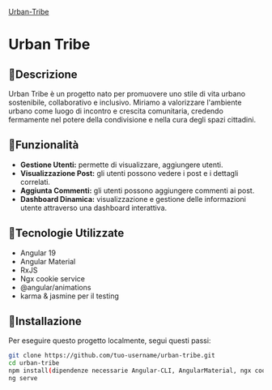 [Urban-Tribe](https://urban-tribe.netlify.app/)


# Urban Tribe

## 📌Descrizione
Urban Tribe è un progetto nato per promuovere uno stile di vita urbano sostenibile, collaborativo e inclusivo. Miriamo a valorizzare l'ambiente urbano come luogo di incontro e crescita comunitaria, credendo fermamente nel potere della condivisione e nella cura degli spazi cittadini.

## 📌Funzionalità
- **Gestione Utenti:** permette di visualizzare, aggiungere utenti.
- **Visualizzazione Post:** gli utenti possono vedere i post e i dettagli correlati.
- **Aggiunta Commenti:** gli utenti possono aggiungere commenti ai post.
- **Dashboard Dinamica:** visualizzazione e gestione delle informazioni utente attraverso una dashboard interattiva.

## 📌Tecnologie Utilizzate
- Angular 19
- Angular Material
- RxJS
- Ngx cookie service
- @angular/animations
- karma & jasmine per il testing

## 📌Installazione
Per eseguire questo progetto localmente, segui questi passi:

```bash
git clone https://github.com/tuo-username/urban-tribe.git
cd urban-tribe
npm install(dipendenze necessarie Angular-CLI, AngularMaterial, ngx cookie service, angular/animations)
ng serve